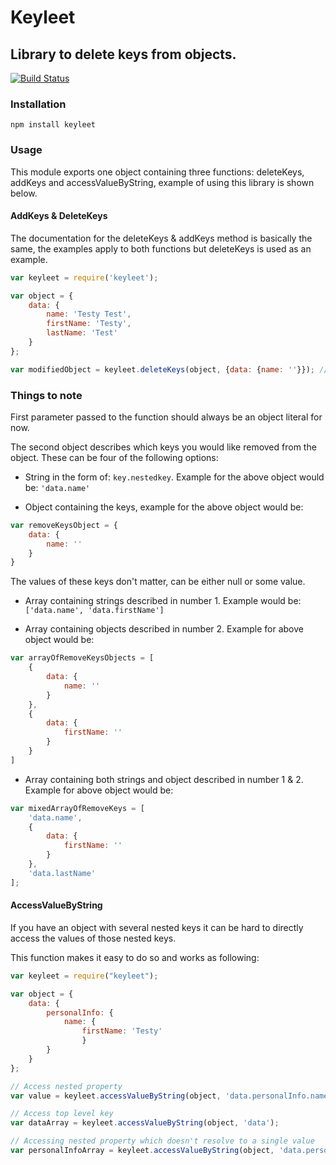 # Keyleet

## Library to delete keys from objects.

[![Build Status](https://travis-ci.org/jkaan/keyleet.svg?branch=master)](https://travis-ci.org/jkaan/keyleet)

### Installation
`npm install keyleet`

### Usage

This module exports one object containing three functions: deleteKeys, addKeys and accessValueByString, example of using this library is shown below.

#### AddKeys & DeleteKeys

The documentation for the deleteKeys & addKeys method is basically the same, the examples apply to both functions but deleteKeys is used as an example.

```js
var keyleet = require('keyleet');

var object = {
    data: {
        name: 'Testy Test',
        firstName: 'Testy',
        lastName: 'Test'
    }
};

var modifiedObject = keyleet.deleteKeys(object, {data: {name: ''}}); // Returns object not containing name attribute in the data array anymore.
```

### Things to note

First parameter passed to the function should always be an object literal for now.

The second object describes which keys you would like removed from the object. These can be four of the following options:

* String in the form of: `key.nestedkey`. Example for the above object would be: `'data.name'`

* Object containing the keys, example for the above object would be:

```js
var removeKeysObject = {
    data: {
        name: ''
    }
}
```

The values of these keys don't matter, can be either null or some value.

* Array containing strings described in number 1. Example would be: `['data.name', 'data.firstName']`

* Array containing objects described in number 2. Example for above object would be:

```js
var arrayOfRemoveKeysObjects = [
    {
        data: {
            name: ''
        }
    },
    {
        data: {
            firstName: ''
        }
    }
]
```

* Array containing both strings and object described in number 1 & 2. Example for above object would be:

```js
var mixedArrayOfRemoveKeys = [
    'data.name',
    {
        data: {
            firstName: ''
        }
    },
    'data.lastName'
];
```

#### AccessValueByString
If you have an object with several nested keys it can be hard to directly access the values of those nested keys.

This function makes it easy to do so and works as following:

```js
var keyleet = require("keyleet");

var object = {
    data: {
        personalInfo: {
            name: {
                firstName: 'Testy'
                }
        }
    }
};

// Access nested property
var value = keyleet.accessValueByString(object, 'data.personalInfo.name.firstName');

// Access top level key
var dataArray = keyleet.accessValueByString(object, 'data');

// Accessing nested property which doesn't resolve to a single value
var personalInfoArray = keyleet.accessValueByString(object, 'data.personalInfo');
```